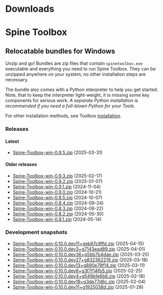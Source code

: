 
Downloads
=========

# Spine Toolbox

## Relocatable bundles for Windows

Unzip and go! Bundles are zip files that contain ``spinetoolbox.exe`` executable
and everything you need to run Spine Toolbox.
They can be unzipped anywhere on your system; no other installation steps are necessary.

The bundle also comes with a Python interpreter to help you get started.
Note, that to keep the interpreter light-weight, it is missing some key components for serious work.
_A separate Python installation is recommended if you need a full-blown Python for your Tools._

For other installation methods,
see Toolbox [installation](https://github.com/spine-tools/Spine-Toolbox?tab=readme-ov-file#installation).

### Releases

#### Latest

- [Spine-Toolbox-win-0.9.5.zip](https://github.com/spine-tools/Spine-Toolbox/releases/download/0.9.5/Spine-Toolbox-win-0.9.5.zip) (2025-03-31)

#### Older releases

- [Spine-Toolbox-win-0.9.3.zip](https://github.com/spine-tools/Spine-Toolbox/releases/download/0.9.3/Spine-Toolbox-win-0.9.3.zip) (2025-02-17)
- [Spine-Toolbox-win-0.9.2.zip](https://github.com/spine-tools/Spine-Toolbox/releases/download/0.9.2/Spine-Toolbox-win-0.9.2.zip) (2025-01-07)
- [Spine-Toolbox-win-0.9.1.zip](https://github.com/spine-tools/Spine-Toolbox/releases/download/0.9.1/Spine-Toolbox-win-0.9.1.zip) (2024-11-04)
- [Spine-Toolbox-win-0.9.0.zip](https://github.com/spine-tools/Spine-Toolbox/releases/download/0.9.0/Spine-Toolbox-win-0.9.0.zip) (2024-10-21)
- [Spine-Toolbox-win-0.8.5.zip](https://github.com/spine-tools/Spine-Toolbox/releases/download/0.8.5/Spine-Toolbox-win-0.8.5.zip) (2024-10-07)
- [Spine-Toolbox-win-0.8.4.zip](https://github.com/spine-tools/Spine-Toolbox/releases/download/0.8.4/Spine-Toolbox-win-0.8.4.zip) (2024-09-24)
- [Spine-Toolbox-win-0.8.3.zip](https://github.com/spine-tools/Spine-Toolbox/releases/download/0.8.3/Spine-Toolbox-win-0.8.3.zip) (2024-08-22)
- [Spine-Toolbox-win-0.8.2.zip](https://github.com/spine-tools/Spine-Toolbox/releases/download/0.8.2/Spine-Toolbox-win-0.8.2.zip) (2024-05-30)
- [Spine-Toolbox-win-0.8.1.zip](https://github.com/spine-tools/Spine-Toolbox/releases/download/0.8.1/Spine-Toolbox-win-0.8.1.zip) (2024-05-14)

### Development snapshots

- [Spine-Toolbox-win-0.10.0.dev11+geb87c8ffd.zip](https://github.com/spine-tools/Spine-Toolbox/actions/runs/14466139846/artifacts/2946721011) (2025-04-15)
- [Spine-Toolbox-win-0.10.0.dev3+g7143ead89.zip](https://github.com/spine-tools/Spine-Toolbox/actions/runs/14192212566/artifacts/2858024212) (2025-04-01)
- [Spine-Toolbox-win-0.10.0.dev36+g5bb7b4dae.zip](https://github.com/spine-tools/Spine-Toolbox/actions/runs/14056169113/artifacts/2814364196) (2025-03-25)
- [Spine-Toolbox-win-0.10.0.dev27+g832362219.zip](https://github.com/spine-tools/Spine-Toolbox/actions/runs/13919828079/artifacts/2771205713) (2025-03-18)
- [Spine-Toolbox-win-0.10.0.dev13+g890e79f14.zip](https://github.com/spine-tools/Spine-Toolbox/actions/runs/13784673548/artifacts/2728594685) (2025-03-11)
- [Spine-Toolbox-win-0.10.0.dev6+g3f7f14fb5.zip](https://github.com/spine-tools/Spine-Toolbox/actions/runs/13517947598/artifacts/2647319836) (2025-02-25)
- [Spine-Toolbox-win-0.10.0.dev4+g549bfe6b6.zip](https://github.com/spine-tools/Spine-Toolbox/actions/runs/13387374578/artifacts/2607913220) (2025-02-18)
- [Spine-Toolbox-win-0.10.0.dev19+g3de77d6c.zip](https://github.com/spine-tools/Spine-Toolbox/actions/runs/13132320144/artifacts/2532727574) (2025-02-04)
- [Spine-Toolbox-win-0.10.0.dev11+g1925038d.zip](https://github.com/spine-tools/Spine-Toolbox/actions/runs/13007391237/artifacts/2496227108) (2025-01-28)

